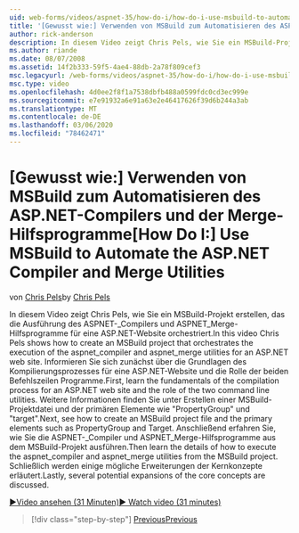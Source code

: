 ```yaml
---
uid: web-forms/videos/aspnet-35/how-do-i/how-do-i-use-msbuild-to-automate-the-aspnet-compiler-and-merge-utilities
title: '[Gewusst wie:] Verwenden von MSBuild zum Automatisieren des ASP.NET-Compilers und der Merge-Hilfsprogramme | Microsoft-Dokumentation'
author: rick-anderson
description: In diesem Video zeigt Chris Pels, wie Sie ein MSBuild-Projekt erstellen, das die Ausführung der aspnet_compiler und aspnet_merge Hilfsprogramme für einen ASP... orchestriert.
ms.author: riande
ms.date: 08/07/2008
ms.assetid: 14f2b333-59f5-4ae4-88db-2a78f809cef3
msc.legacyurl: /web-forms/videos/aspnet-35/how-do-i/how-do-i-use-msbuild-to-automate-the-aspnet-compiler-and-merge-utilities
msc.type: video
ms.openlocfilehash: 4d0ee2f8f1a7538dbfb488a0599fdc0cd3ec999e
ms.sourcegitcommit: e7e91932a6e91a63e2e46417626f39d6b244a3ab
ms.translationtype: MT
ms.contentlocale: de-DE
ms.lasthandoff: 03/06/2020
ms.locfileid: "78462471"
---
```

# <a name="how-do-i-use-msbuild-to-automate-the-aspnet-compiler-and-merge-utilities"></a><span data-ttu-id="7bcb6-103">[Gewusst wie:] Verwenden von MSBuild zum Automatisieren des ASP.NET-Compilers und der Merge-Hilfsprogramme</span><span class="sxs-lookup"><span data-stu-id="7bcb6-103">[How Do I:] Use MSBuild to Automate the ASP.NET Compiler and Merge Utilities</span></span>

<span data-ttu-id="7bcb6-104">von [Chris Pels](https://twitter.com/chrispels)</span><span class="sxs-lookup"><span data-stu-id="7bcb6-104">by [Chris Pels](https://twitter.com/chrispels)</span></span>

<span data-ttu-id="7bcb6-105">In diesem Video zeigt Chris Pels, wie Sie ein MSBuild-Projekt erstellen, das die Ausführung des ASPNET-\_Compilers und ASPNET\_Merge-Hilfsprogramme für eine ASP.NET-Website orchestriert.</span><span class="sxs-lookup"><span data-stu-id="7bcb6-105">In this video Chris Pels shows how to create an MSBuild project that orchestrates the execution of the aspnet\_compiler and aspnet\_merge utilities for an ASP.NET web site.</span></span> <span data-ttu-id="7bcb6-106">Informieren Sie sich zunächst über die Grundlagen des Kompilierungsprozesses für eine ASP.NET-Website und die Rolle der beiden Befehlszeilen Programme.</span><span class="sxs-lookup"><span data-stu-id="7bcb6-106">First, learn the fundamentals of the compilation process for an ASP.NET web site and the role of the two command line utilities.</span></span> <span data-ttu-id="7bcb6-107">Weitere Informationen finden Sie unter Erstellen einer MSBuild-Projektdatei und der primären Elemente wie "PropertyGroup" und "target".</span><span class="sxs-lookup"><span data-stu-id="7bcb6-107">Next, see how to create an MSBuild project file and the primary elements such as PropertyGroup and Target.</span></span> <span data-ttu-id="7bcb6-108">Anschließend erfahren Sie, wie Sie die ASPNET-\_Compiler und ASPNET\_Merge-Hilfsprogramme aus dem MSBuild-Projekt ausführen.</span><span class="sxs-lookup"><span data-stu-id="7bcb6-108">Then learn the details of how to execute the aspnet\_compiler and aspnet\_merge utilities from the MSBuild project.</span></span> <span data-ttu-id="7bcb6-109">Schließlich werden einige mögliche Erweiterungen der Kernkonzepte erläutert.</span><span class="sxs-lookup"><span data-stu-id="7bcb6-109">Lastly, several potential expansions of the core concepts are discussed.</span></span>

[<span data-ttu-id="7bcb6-110">&#9654;Video ansehen (31 Minuten)</span><span class="sxs-lookup"><span data-stu-id="7bcb6-110">&#9654; Watch video (31 minutes)</span></span>](https://channel9.msdn.com/Blogs/ASP-NET-Site-Videos/how-do-i-use-msbuild-to-automate-the-aspnet-compiler-and-merge-utilities)

> [!div class="step-by-step"]
> [<span data-ttu-id="7bcb6-111">Previous</span><span class="sxs-lookup"><span data-stu-id="7bcb6-111">Previous</span></span>](how-do-i-serialize-a-graph-with-the-entity-framework.md)
